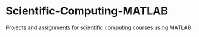 # Scientific-Computing-MATLAB
Projects and assignments for scientific computing courses using MATLAB.
